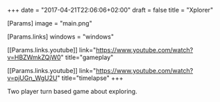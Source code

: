 +++
date = "2017-04-21T22:06:06+02:00"
draft = false
title = "Xplorer"

[Params]
image = "main.png"

[Params.links]
windows = "windows"

[[Params.links.youtube]]
link="https://www.youtube.com/watch?v=HBZWmkZQjW0"
title="gameplay"

[[Params.links.youtube]]
link="https://www.youtube.com/watch?v=pjUGn_WgU2U"
title="timelapse"
+++

Two player turn based game about exploring.
